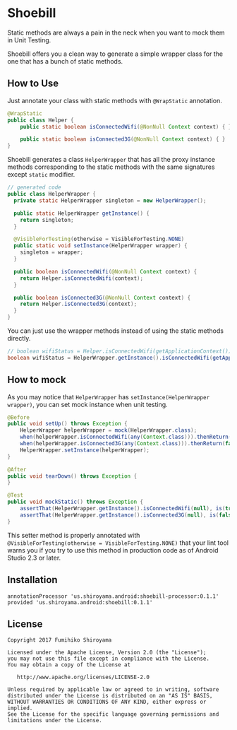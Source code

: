 # Shoebill

Static methods are always a pain in the neck when you want to mock them in Unit Testing.

Shoebill offers you a clean way to generate a simple wrapper class for the one that has a bunch of static methods.

## How to Use

Just annotate your class with static methods with `@WrapStatic` annotation.

```java
@WrapStatic
public class Helper {
    public static boolean isConnectedWifi(@NonNull Context context) { }

    public static boolean isConnected3G(@NonNull Context context) { }
}
```

Shoebill generates a class `HelperWrapper` that has all the proxy instance methods corresponding to the static methods with the same signatures except `static` modifier.

```java
// generated code
public class HelperWrapper {
  private static HelperWrapper singleton = new HelperWrapper();

  public static HelperWrapper getInstance() {
    return singleton;
  }

  @VisibleForTesting(otherwise = VisibleForTesting.NONE)
  public static void setInstance(HelperWrapper wrapper) {
    singleton = wrapper;
  }

  public boolean isConnectedWifi(@NonNull Context context) {
    return Helper.isConnectedWifi(context);
  }

  public boolean isConnected3G(@NonNull Context context) {
    return Helper.isConnected3G(context);
  }
}
```

You can just use the wrapper methods instead of using the static methods directly.

```java
// boolean wifiStatus = Helper.isConnectedWifi(getApplicationContext());
boolean wifiStatus = HelperWrapper.getInstance().isConnectedWifi(getApplicationContext());
```

## How to mock

As you may notice that `HelperWrapper` has `setInstance(HelperWrapper wrapper)`, you can set mock instance when unit testing.

```java
@Before
public void setUp() throws Exception {
    HelperWrapper helperWrapper = mock(HelperWrapper.class);
    when(helperWrapper.isConnectedWifi(any(Context.class))).thenReturn(true);
    when(helperWrapper.isConnected3G(any(Context.class))).thenReturn(false);
    HelperWrapper.setInstance(helperWrapper);
}

@After
public void tearDown() throws Exception {
}

@Test
public void mockStatic() throws Exception {
    assertThat(HelperWrapper.getInstance().isConnectedWifi(null), is(true));
    assertThat(HelperWrapper.getInstance().isConnected3G(null), is(false));
}
```

This setter method is properly annotated with `@VisibleForTesting(otherwise = VisibleForTesting.NONE)` that your lint tool warns you if you try to use this method in production code as of Android Studio 2.3 or later.

## Installation

```
annotationProcessor 'us.shiroyama.android:shoebill-processor:0.1.1'
provided 'us.shiroyama.android:shoebill:0.1.1'
```

## License

```
Copyright 2017 Fumihiko Shiroyama

Licensed under the Apache License, Version 2.0 (the "License");
you may not use this file except in compliance with the License.
You may obtain a copy of the License at

   http://www.apache.org/licenses/LICENSE-2.0

Unless required by applicable law or agreed to in writing, software
distributed under the License is distributed on an "AS IS" BASIS,
WITHOUT WARRANTIES OR CONDITIONS OF ANY KIND, either express or implied.
See the License for the specific language governing permissions and
limitations under the License.
```
